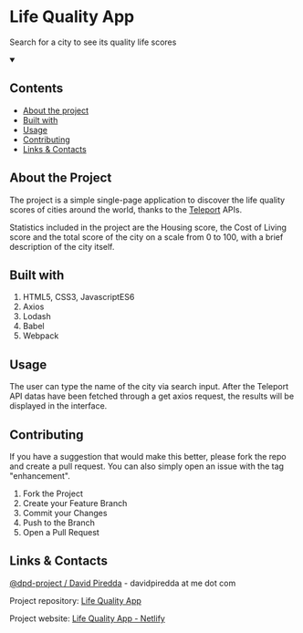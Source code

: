 <p align="center">
    <h1>Life Quality App</h1>
    <p>Search for a city to see its quality life scores</p>
</p>

<details open="open">
    <summary><h2>Contents</h2></summary>
    <ul>
        <li><a href=#about-the-project>About the project</a></li>
        <li><a  href=#built-with>Built with</a></li>
        <li><a  href=#usage>Usage</a></li>
        <li><a  href=#contributing>Contributing</a></li>
        <li><a  href=#links-contacts>Links & Contacts</a></li>
    </ul>
</details>

## About the Project

The project is a simple single-page application to discover the life quality scores of cities around the world, thanks to the
[Teleport](https://developers.teleport.org/api/) APIs.

Statistics included in the project are the Housing score, the Cost of Living score and the total score of the city on a scale from 0 to 100, with a
brief description of the city itself.

## Built with

<ol>
  <li>HTML5, CSS3, JavascriptES6</li>
  <li>Axios</li>
  <li>Lodash</li>
  <li>Babel</li>
  <li>Webpack</li>
</ol>

## Usage

The user can type the name of the city via search input. After the Teleport API datas have been fetched through a get axios request, the results will be displayed
in the interface. 

## Contributing

If you have a suggestion that would make this better, please fork the repo and create a pull request. You can also simply open an issue with the tag "enhancement".

<ol>
  <li>Fork the Project
  <li>Create your Feature Branch
  <li>Commit your Changes
  <li>Push to the Branch
  <li>Open a Pull Request
</ol>

## Links & Contacts

[@dpd-project / David Piredda](https://github.com/dpdproject) - davidpiredda at me dot com

Project repository: [Life Quality App](https://github.com/dpdproject/life_quality_project)

Project website: [Life Quality App - Netlify](https://dpd-life-quality-app.netlify.app)
